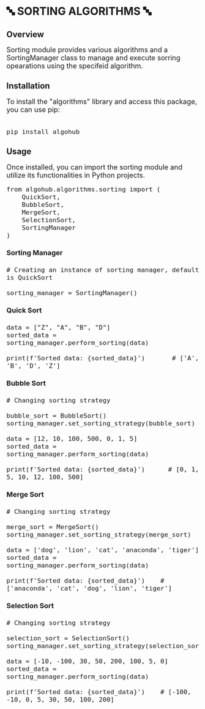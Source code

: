 # 🔤 SORTING ALGORITHMS 🔤

## Overview

<font size="+1">
Sorting module provides various algorithms and a SortingManager class to manage and execute
sorring opearations using the specifeid algorithm. 
</font>

## Installation

<font size="+1">
To install the "algorithms" library and access this package, you can use pip:<br>
<br>

```
pip install algohub
```

</font>

## Usage

<font size="+1">
Once installed, you can import the sorting module and utilize its functionalities in Python projects.
</font>

<font size="+1">

```
from algohub.algorithms.sorting import (
    QuickSort,
    BubbleSort,
    MergeSort,
    SelectionSort,
    SortingManager
)
```

#### Sorting Manager

```
# Creating an instance of sorting manager, default is QuickSort

sorting_manager = SortingManager()
```

#### Quick Sort

```
data = ["Z", "A", "B", "D"]
sorted_data = sorting_manager.perform_sorting(data)     

print(f'Sorted data: {sorted_data}')       # ['A', 'B', 'D', 'Z']
```  

#### Bubble Sort

```
# Changing sorting strategy

bubble_sort = BubbleSort()
sorting_manager.set_sorting_strategy(bubble_sort)

data = [12, 10, 100, 500, 0, 1, 5]
sorted_data = sorting_manager.perform_sorting(data)

print(f'Sorted data: {sorted_data}')      # [0, 1, 5, 10, 12, 100, 500]
```

#### Merge Sort

```
# Changing sorting strategy

merge_sort = MergeSort()
sorting_manager.set_sorting_strategy(merge_sort)

data = ['dog', 'lion', 'cat', 'anaconda', 'tiger']
sorted_data = sorting_manager.perform_sorting(data)

print(f'Sorted data: {sorted_data}')    # ['anaconda', 'cat', 'dog', 'lion', 'tiger']
```

#### Selection Sort

```
# Changing sorting strategy

selection_sort = SelectionSort()
sorting_manager.set_sorting_strategy(selection_sort)

data = [-10, -100, 30, 50, 200, 100, 5, 0]
sorted_data = sorting_manager.perform_sorting(data)

print(f'Sorted data: {sorted_data}')    # [-100, -10, 0, 5, 30, 50, 100, 200]
```

</font>

